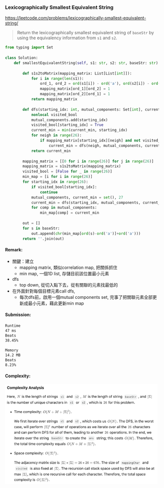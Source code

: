 ### Lexicographically Smallest Equivalent String 
https://leetcode.com/problems/lexicographically-smallest-equivalent-string/
>Return the lexicographically smallest equivalent string of `baseStr` by using the equivalency information from `s1` and `s2`.
```python
from typing import Set

class Solution:
    def smallestEquivalentString(self, s1: str, s2: str, baseStr: str) -> str:
        
        def s1s2toMatrix(mapping_matrix: List[List[int]]):
            for i in range(len(s1)):
                ord_1, ord_2 = ord(s1[i]) - ord('a'), ord(s2[i]) - ord('a')
                mapping_matrix[ord_1][ord_2] = 1
                mapping_matrix[ord_2][ord_1] = 1
            return mapping_matrix

        def dfs(starting_idx: int, mutual_components: Set[int], current_min: int):
            nonlocal visited_bool
            mutual_components.add(starting_idx)
            visited_bool[starting_idx] = True
            current_min = min(current_min, starting_idx)
            for neigh in range(26):
                if mapping_matrix[starting_idx][neigh] and not visited_bool[neigh]:
                    current_min = dfs(neigh, mutual_components, current_min)
            return current_min
        
        mapping_matrix = [[0 for i in range(26)] for j in range(26)]
        mapping_matrix = s1s2toMatrix(mapping_matrix)
        visited_bool = [False for _ in range(26)]
        min_map = [i for i in range(26)]
        for starting_idx in range(26):
            if visited_bool[starting_idx]:
                continue
            mutual_components, current_min = set(), 27
            current_min = dfs(starting_idx, mutual_components, current_min)
            for comp in mutual_components:
                min_map[comp] = current_min

        out = []
        for s in baseStr:
            out.append(chr(min_map[ord(s)-ord('a')]+ord('a')))
        return ''.join(out)
```
#### Remark:
- 關鍵：建立
  - mapping matrix, 類似correlation map, 把關係抓住
  - min map, 一個1D list, 存儲目前該位置最小元素 
- dfs
  - top down, 從切入點下去，從有關聯的元素找最低的
- 在外面針對每個目標元素call dfs, 
  - 每次dfs前，啟用一個mutual components set, 完事了把關聯元素全部更新成最小元素，藉此更新min map 
#### Submission:
```
Runtime
47 ms
Beats
38.45%

Memory
14.2 MB
Beats
8.23%
```
#### Complexity:

<p>
    <img src="../images/1061_dfs.png" width="500" />
</p>
